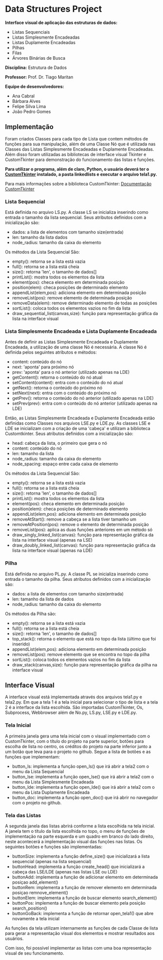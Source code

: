 # Data Structures Project

**Interface visual de aplicação das estruturas de dados:**
- Listas Sequenciais
- Listas Simplesmente Encadeadas
- Listas Duplamente Encadeadas
- Pilhas
- Filas
- Árvores Binárias de Busca

**Disciplina:** Estrutura de Dados

**Professor:** Prof. Dr. Tiago Maritan

**Equipe de desenvolvedores:**
- Ana Cabral
- Bárbara Alves
- Felipe Silva Lima
- João Pedro Gomes

## Implementação
Foram criados Classes para cada tipo de Lista que contem métodos de funções para sua manipulação, além de uma Classe Nó que é utilizada nas Classes das Listas Simplesmente Encadeadas e Duplamente Encadeadas. Além disso foram utilizadas as bibliotecas de interface visual Tkinter e CustomTkinter para demonstração do funcionamento das listas e funções.

**Para utilizar o programa, além de claro, Python, o usuário deverá ter o [CustomTkinter](https://github.com/TomSchimansky/CustomTkinter#installation) instalado, a pasta linkedlists e executar o arquivo tela1.py.**

Para mais informações sobre a biblioteca CustomTkinter: [Documentação CustomTkinter](https://github.com/TomSchimansky/CustomTkinter)

### Lista Sequencial
Está definida no arquivo LS.py. A classe LS se inicializa inserindo como entrada o tamanho da lista sequencial. Seus atributos definidos com a inicialização são:
- dados: a lista de elementos com tamanho size(entrada)
- len: tamanho da lista dados
- node_radius: tamanho da caixa do elemento

Os métodos da Lista Sequencial São:
- empty(): retorna se a lista está vazia
- full(): retorna se a lista está cheia
- size(): retorna 'len', o tamanho de dados[]
- printList(): mostra todos os elementos da lista
- element(pos): checa elemento em determinada posição
- position(elem): checa posições de determinado elemento
- appendList(elem,pos): adiciona elemento em determinada posição
- removeList(pos): remove elemento de determinada posição
- removeData(elem): remove determinado elemento de todas as posições
- sortList(): coloca todos os elementos vazios no fim da lista
- draw_sequential_list(canvas,size): função para representação gráfica da lista na interface visual

### Lista Simplesmente Encadeada e Lista Duplamente Encadeada
Antes de definir as Listas Simplesmente Encadeada e Duplamente Encadeada, a utilização de uma classe Nó é necessária. A classe Nó é definida pelos seguintes atributos e métodos:
- content: conteúdo do nó
- next: 'aponta' para próximo nó
- prev: 'aponta' para o nó anterior (utilizado apenas na LDE)
- getContent(): retorna o conteúdo do nó atual
- setContent(content): entra com o conteúdo do nó atual
- getNext(): retorna o conteúdo do próximo nó
- setNext(next): entra com o conteúdo do próximo nó
- getPrev(): retorna o conteúdo do nó anterior (utilizado apenas na LDE)
- setPrev(prev): entra com o conteúdo do nó anterior (utilizado apenas na LDE)

Então, as Listas Simplesmente Encadeada e Duplamente Encadeada estão definidas como Classes nos arquivos LSE.py e LDE.py. As classes LSE e LDE se inicializam com a criação de uma 'cabeça' e utilizam a biblioteca Customtkinter. Seus atributos definidos com a inicialização são:
- head: cabeça da lista, o primeiro que gera o nó
- content: conteúdo do nó
- len: tamanho da lista
- node_radius: tamanho da caixa do elemento
- node_spacing: espaço entre cada caixa de elemento

Os métodos da Lista Sequencial São:
- empty(): retorna se a lista está vazia
- full(): retorna se a lista está cheia
- size(): retorna 'len', o tamanho de dados[]
- printList(): mostra todos os elementos da lista
- element(pos): checa elemento em determinada posição
- position(elem): checa posições de determinado elemento
- appendList(elem,pos): adiciona elemento em determinada posição
- removeAtStart(): remove a cabeça se a lista tiver tamanho um
- removeAtPosition(pos): remove o elemento de determinada posição
- removeList(pos): aplica as duas funções anteriores em um método só
- draw_singly_linked_list(canvas): função para representação gráfica da lista na interface visual (apenas na LSE)
- draw_doubly_linked_list(canvas): função para representação gráfica da lista na interface visual (apenas na LDE)

### Pilha
Está definida no arquivo PL.py. A classe PL se inicializa inserindo como entrada o tamanho da pilha. Seus atributos definidos com a inicialização são:
- dados: a lista de elementos com tamanho size(entrada)
- len: tamanho da lista de dados
- node_radius: tamanho da caixa do elemento

Os métodos da Pilha são:
- empty(): retorna se a lista está vazia
- full(): retorna se a lista está cheia
- size(): retorna 'len', o tamanho de dados[]
- top_stack(): retorna o elemento que está no topo da lista (último que foi inserido)
- appendList(elem,pos): adiciona elemento em determinada posição
- removeList(pos): remove elemento que se encontra no topo da pilha
- sortList(): coloca todos os elementos vazios no fim da lista
- draw_stack(canvas,size): função para representação gráfica da pilha na interface visual

## Interface Visual
A interface visual está implementada através dos arquivos tela1.py e tela2.py. Em que a tela 1 é a tela inicial para selecionar o tipo de lista e a tela 2 é a interface da lista escolhida. São importadas CustomTkinter, Os, Subprocess, Webbrowser além de No.py, LS.py, LSE.py e LDE.py.

### Tela Inicial
A primeira janela gera uma tela inicial com o visual implementado com o CustomTkinter, com o título do projeto na parte superior, botões para escolha de lista no centro, os créditos do projeto na parte inferior junto a um botão que leva para o projeto no github. Segue a lista de botões e as funções que implementam:
- button_ls: implementa a função open_ls() que irá abrir a tela2 com o menu da Lista Sequencial
- button_lse: implementa a função open_lse() que irá abrir a tela2 com o menu da Lista Simplesmente Encadeada
- button_lde: implementa a função open_lde() que irá abrir a tela2 com o menu da Lista Duplamente Encadeada
- button_doc: implementa a função open_doc() que irá abrir no navegador com o projeto no github.

### Tela das Listas
A segunda janela das listas abrirá conforme a lista escolhida na tela inicial. A janela tem o título da lista escolhida no topo, o menu de funções de implementação na parte esquerda e um quadro em branco do lado direito, neste acontecerá a implementação visual das funções nas listas. Os seguintes botões e funções são implementadas:
- buttonSize: implementa a função define_size() que inicializará a lista sequencial (apenas na lista sequencial)
- buttonHead: implementa a função create_head() que inicializará a cabeça das LSE/LDE (apenas nas listas LSE ou LDE)
- buttonAdd: implementa a função de adicionar elemento em determinada posiçao add_element()
- buttonRem: implementa a função de remover elemento em determinada posiçao remnove_element()
- buttonElem: implementa a função de buscar elemento search_element()
- buttonPos: implementa a função de buscar elemento pela posição search_position()
- buttonGoBack: implementa a função de retornar open_tela1() que abre novamente a tela inicial

As funções da tela utilizam internamente as funções de cada Classe de lista para gerar a representação visual dos elementos e mostrar resultados aos usuários.

Com isso, foi possível implementar as listas com uma boa representação visual de seu funcionamento.
